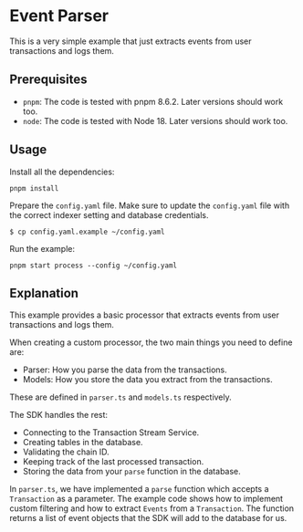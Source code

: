 # Event Parser
This is a very simple example that just extracts events from user transactions and logs them.

## Prerequisites
- `pnpm`: The code is tested with pnpm 8.6.2. Later versions should work too.
- `node`: The code is tested with Node 18. Later versions should work too.

## Usage
Install all the dependencies:
```
pnpm install
```

Prepare the `config.yaml` file. Make sure to update the `config.yaml` file with the correct indexer setting and database credentials.
```
$ cp config.yaml.example ~/config.yaml
```

Run the example:
```
pnpm start process --config ~/config.yaml
```

## Explanation
This example provides a basic processor that extracts events from user transactions and logs them.

When creating a custom processor, the two main things you need to define are:
- Parser: How you parse the data from the transactions.
- Models: How you store the data you extract from the transactions.

These are defined in `parser.ts` and `models.ts` respectively.

The SDK handles the rest:
- Connecting to the Transaction Stream Service.
- Creating tables in the database.
- Validating the chain ID.
- Keeping track of the last processed transaction.
- Storing the data from your `parse` function in the database.

In `parser.ts`, we have implemented a `parse` function which accepts a `Transaction` as a parameter. The example code shows how to implement custom filtering and how to extract `Events` from a `Transaction`. The function returns a list of event objects that the SDK will add to the database for us.
